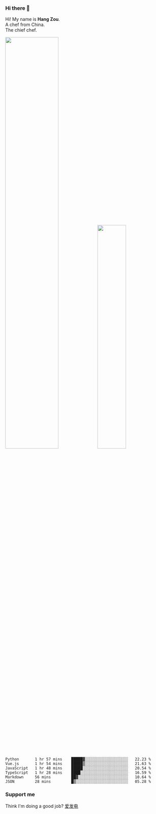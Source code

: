 ### Hi there 👋

Hi! My name is **Hang Zou**.  
A chef from China.  
The chief chef.

<img align="" width="57.5%" src="https://github-readme-stats.vercel.app/api?username=zouhangwithsweet&hide_title=true&hide_border=true&show_icons=true&include_all_commits=true&line_height=21" /><img align="" width="42.4%" src="https://github-readme-stats.vercel.app/api/top-langs/?username=zouhangwithsweet&hide_title=true&hide_border=true&layout=compact" />

<!--START_SECTION:waka-->

```text
Python       1 hr 57 mins    █████▓░░░░░░░░░░░░░░░░░░░   22.23 %
Vue.js       1 hr 54 mins    █████▒░░░░░░░░░░░░░░░░░░░   21.63 %
JavaScript   1 hr 48 mins    █████░░░░░░░░░░░░░░░░░░░░   20.54 %
TypeScript   1 hr 28 mins    ████░░░░░░░░░░░░░░░░░░░░░   16.59 %
Markdown     56 mins         ██▓░░░░░░░░░░░░░░░░░░░░░░   10.64 %
JSON         28 mins         █▒░░░░░░░░░░░░░░░░░░░░░░░   05.28 %
```

<!--END_SECTION:waka-->

### Support me

Think I'm doing a good job? [爱发电](https://afdian.net/@zouhangsweet)
